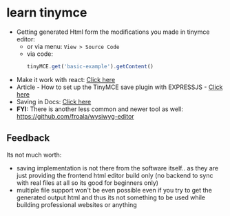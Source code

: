 # learn tinymce

- Getting generated Html form the modifications you made in tinymce editor:
  - or via menu: `View > Source Code`
  - via code:
    ```js
    tinyMCE.get('basic-example').getContent()
    ```
- Make it work with react: [Click here](https://www.tiny.cloud/docs/tinymce/6/react-cloud/)
- Article - How to set up the TinyMCE save plugin with EXPRESSJS - [Click here](https://www.tiny.cloud/blog/set-up-the-tinymce-save-plugin/)
- Saving in Docs: [Click here](https://www.tiny.cloud/docs/plugins/opensource/save/)
- **FYI:** There is another less common and newer tool as well: https://github.com/froala/wysiwyg-editor

## Feedback

Its not much worth:
- saving implementation is not there from the software itself.. as they are just providing the frontend html editor build only (no backend to sync with real files at all so its good for beginners only)
- multiple file support won't be even possible even if you try to get the generated output html and thus its not something to be used while building professional websites or anything
